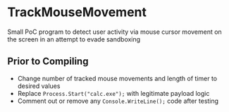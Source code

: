 # TrackMouseMovement
Small PoC program to detect user activity via mouse cursor movement on the screen in an attempt to evade sandboxing

## Prior to Compiling
- Change number of tracked mouse movements and length of timer to desired values
- Replace `Process.Start("calc.exe");` with legitimate payload logic
- Comment out or remove any `Console.WriteLine();` code after testing
